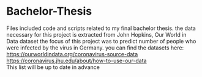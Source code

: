 # Bachelor-Thesis
Files included code and scripts related to my final bachelor thesis.
the data necessary for this project is extracted from John Hopkins, Our World in Data dataset
the focus of this project was to predict number of people who were infected by the virus in Germany.
you can find the datasets here:<br/>
https://ourworldindata.org/coronavirus-source-data  <br/>
https://coronavirus.jhu.edu/about/how-to-use-our-data   <br/>
This list will be up to date in advance
